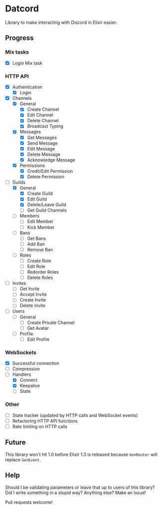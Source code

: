 # Datcord
Library to make interacting with Discord in Elixir easier.

## Progress

### Mix tasks
- [x] Login Mix task

### HTTP API
- [x] Authentication
  - [x] Login
- [x] Channels
  - [x] General
    - [x] Create Channel
    - [x] Edit Channel
    - [x] Delete Channel
    - [x] Broadcast Typing
  - [x] Messages
    - [x] Get Messages
    - [x] Send Message
    - [x] Edit Message
    - [x] Delete Message
    - [x] Acknowledge Message
  - [x] Permissions
    - [x] Credit/Edit Permission
    - [x] Delete Permission
- [ ] Guilds
  - [x] General
    - [x] Create Guild
    - [x] Edit Guild
    - [x] Delete/Leave Guild
    - [ ] Get Guild Channels
  - [ ] Members
    - [ ] Edit Member
    - [ ] Kick Member
  - [ ] Bans
    - [ ] Get Bans
    - [ ] Add Ban
    - [ ] Remove Ban
  - [ ] Roles
    - [ ] Create Role
    - [ ] Edit Role
    - [ ] Redorder Roles
    - [ ] Delete Roles
- [ ] Invites
  - [ ] Get Invite
  - [ ] Accept Invite
  - [ ] Create Invite
  - [ ] Delete Invite
- [ ] Users
  - [ ] General
    - [ ] Create Private Channel
    - [ ] Get Avatar
  - [ ] Profile
    - [ ] Edit Profile

### WebSockets
- [x] Successful connection
- [ ] Compression
- [ ] Handlers
  - [x] Connect
  - [x] Keepalive
  - [ ] State

### Other
- [ ] State tracker (updated by HTTP calls and WebSocket events)
- [ ] Refactoring HTTP API functions
- [ ] Rate limiting on HTTP calls

## Future
This library won't hit 1.0 before Elixir 1.3 is released because `GenRouter` will replace `GenEvent`.

## Help
Should I be validating parameters or leave that up to users of this library? Did I write something in a stupid way? Anything else? Make an issue!

Pull requests welcome!
